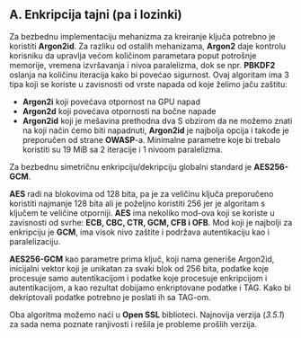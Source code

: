 ## A. Enkripcija tajni (pa i lozinki)



Za bezbednu implementaciju mehanizma za kreiranje ključa potrebno je koristiti **Argon2id**.
Za razliku od ostalih mehanizama, **Argon2** daje kontrolu korisniku da upravlja većom količinom parametara poput potrošnje memorije, vremena izvršavanja i nivoa paralelizma, dok se npr. **PBKDF2** oslanja na količinu iteracija kako bi povećao sigurnost.
Ovaj algoritam ima 3 tipa koji se koriste u zavisnosti od vrste napada od koje želimo jaču zaštitu:

* **Argon2i** koji povećava otpornost na GPU napad
* **Argon2d** koji povećava otpornosti na bočne napade
* **Argon2id** koji je mešavina prethodna dva
  S obzirom da ne možemo znati na koji način ćemo biti napadnuti, **Argon2id** je najbolja opcija i takođe je preporučen od strane **OWASP**-a. Minimalne parametre koje bi trebalo koristiti su 19 MiB sa 2 iteracije i 1 nivoom paralelizma.



Za bezbednu simetričnu enkripciju/dekripciju globalni standard je **AES256-GCM**.

**AES** radi na blokovima od 128 bita, pa je za veličinu ključa preporučeno koristiti najmanje 128 bita ali je poželjno koristiti 256 jer je algoritam s ključem te veličine otporniji. **AES** ima nekoliko mod-ova koji se koriste u zavisnosti od svrhe: **ECB, CBC, CTR, GCM, CFB i OFB**. Mod koji je najbolji za enkripciju je **GCM**, ima visok nivo zaštite i podržava autentikaciju kao i paralelizaciju.

**AES256-GCM** kao parametre prima ključ, koji nama generiše Argon2id, inicijalni vektor koji je unikatan za svaki blok od 256 bita, podatke koje procesuje samo autentikacijom i podatke koje procesuje enkripcijom i autentikacijom, a kao rezultat dobijamo enkriptovane podatke i TAG. Kako bi dekriptovali podatke potrebno je poslati ih sa TAG-om.



Oba algoritma možemo naći u **Open SSL** biblioteci. Najnovija verzija (*3.5.1*) za sada nema poznate ranjivosti i rešila je probleme prošlih verzija.

